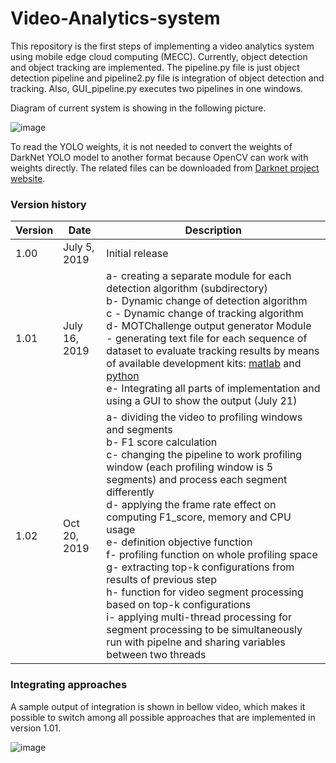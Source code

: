 # Video-Analytics-system
This repository is the first steps of implementing a video analytics system using mobile edge cloud computing (MECC). Currently, object detection and object tracking are implemented. The pipeline.py file is just object detection pipeline and pipeline2.py file is integration of object detection and tracking. Also, GUI_pipeline.py executes  two pipelines in one windows.

Diagram of current system is showing in the following picture.

![image](https://user-images.githubusercontent.com/54276260/63275359-65683f80-c26f-11e9-83f3-bb128a0aca72.png)

To read the YOLO weights, it is not needed to convert the weights of DarkNet YOLO model to another format because OpenCV can work with weights directly. The related files can be downloaded from [Darknet project website](https://pjreddie.com/darknet/yolo/).




### Version history
| Version  | Date |Description
| ------------- | ------------- |---|
| 1.00  | July 5, 2019  | Initial release |
| 1.01  | July 16, 2019  |  a- creating a separate module for each detection algorithm (subdirectory) <br/>b- Dynamic change of detection algorithm<br/>c - Dynamic change of tracking algorithm<br> d- MOTChallenge output generator Module - generating text file for each sequence of dataset to evaluate tracking results by means of available development kits: [matlab](https://bitbucket.org/amilan/motchallenge-devkit/src/default/) and [python](https://github.com/cheind/py-motmetrics)<br>e- Integrating all parts of implementation and using a GUI to show the output (July 21)|
|1.02| Oct 20, 2019 | a- dividing the video to profiling windows and segments <br> b- F1 score calculation <br> c- changing the pipeline to work profiling window (each profiling window is 5 segments) and process each segment differently <br> d- applying the frame rate effect on computing F1_score, memory and CPU usage <br> e- definition objective function <br> f-  profiling function on whole profiling space <br> g- extracting top-k configurations from results of previous step <br> h- function for video segment processing based on top-k configurations <br> i- applying multi-thread processing for segment processing to be simultaneously run with pipelne and sharing variables between two threads |

### Integrating approaches
A sample output of integration is shown in bellow video, which makes it possible to switch among all possible approaches that are implemented in version 1.01.

![image](https://user-images.githubusercontent.com/54276260/63279637-571e2180-c277-11e9-84da-7df7023f0de9.png)

